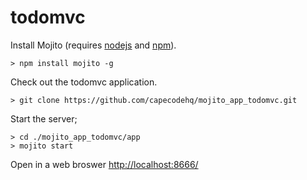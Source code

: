 # todomvc

Install Mojito (requires [nodejs](http://nodejs.org/) and [npm](https://npmjs.org/)).

    > npm install mojito -g

Check out the todomvc application.

    > git clone https://github.com/capecodehq/mojito_app_todomvc.git

Start the server;

    > cd ./mojito_app_todomvc/app
    > mojito start

Open in a web broswer [http://localhost:8666/](http://localhost:8666/)
